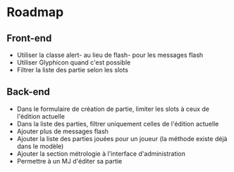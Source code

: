 # Roadmap

## Front-end

 * Utiliser la classe alert- au lieu de flash- pour les messages flash
 * Utiliser Glyphicon quand c'est possible
 * Filtrer la liste des partie selon les slots

## Back-end

 * Dans le formulaire de création de partie, limiter les slots à ceux de l'édition actuelle
 * Dans la liste des parties, filtrer uniquement celles de l'édition actuelle
 * Ajouter plus de messages flash
 * Ajouter la liste des parties jouées pour un joueur (la méthode existe déjà dans le modèle)
 * Ajouter la section métrologie à l'interface d'administration
 * Permettre à un MJ d'éditer sa partie